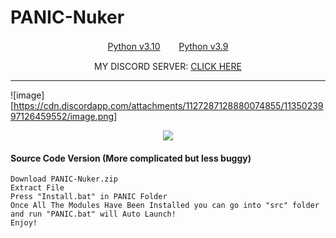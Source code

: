 # PANIC-Nuker
 
</p>
<p align="center">
</p>
</p>
<p align="center">
<a href="https://www.python.org/ftp/python/3.10.5/python-3.10.5-amd64.exe">Python v3.10</a>ㅤㅤ 
<a href="https://www.python.org/ftp/python/3.9.0/python-3.9.0-amd64.exe">Python v3.9</a>
</p>
<p align="center">
MY DISCORD SERVER:
<a href="https://discord.gg/dxxdll">CLICK HERE</a>
</p>
 
---
![image][<https://cdn.discordapp.com/attachments/1127287128880074855/1135023997126459552/image.png>]


<p align="center"> 
  <kbd>
<img src="[https://cdn.discordapp.com/attachments/1127287128880074855/1135023997126459552/image.png]"></img>
  </kbd>
</p>

#### Source Code Version (More complicated but less buggy)
```sh-session
Download PANIC-Nuker.zip
Extract File
Press "Install.bat" in PANIC Folder
Once All The Modules Have Been Installed you can go into "src" folder and run "PANIC.bat" will Auto Launch!
Enjoy!


